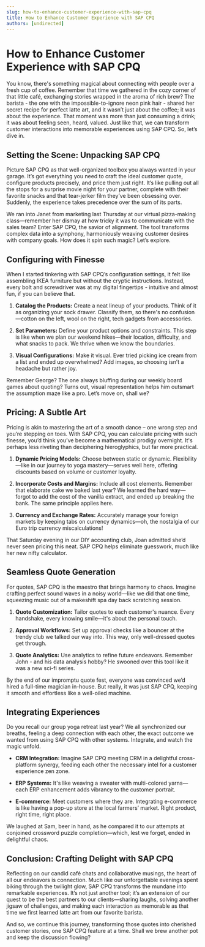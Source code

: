 ```yaml
---
slug: how-to-enhance-customer-experience-with-sap-cpq
title: How to Enhance Customer Experience with SAP CPQ
authors: [undirected]
---
```



# How to Enhance Customer Experience with SAP CPQ

You know, there's something magical about connecting with people over a fresh cup of coffee. Remember that time we gathered in the cozy corner of that little café, exchanging stories wrapped in the aroma of rich brew? The barista - the one with the impossible-to-ignore neon pink hair - shared her secret recipe for perfect latte art, and it wasn’t just about the coffee; it was about the experience. That moment was more than just consuming a drink; it was about feeling seen, heard, valued. Just like that, we can transform customer interactions into memorable experiences using SAP CPQ. So, let’s dive in.

## Setting the Scene: Unpacking SAP CPQ

Picture SAP CPQ as that well-organized toolbox you always wanted in your garage. It’s got everything you need to craft the ideal customer quote, configure products precisely, and price them just right. It’s like pulling out all the stops for a surprise movie night for your partner, complete with their favorite snacks and that tear-jerker film they’ve been obsessing over. Suddenly, the experience takes precedence over the sum of its parts.

We ran into Janet from marketing last Thursday at our virtual pizza-making class—remember her dismay at how tricky it was to communicate with the sales team? Enter SAP CPQ, the savior of alignment. The tool transforms complex data into a symphony, harmoniously weaving customer desires with company goals. How does it spin such magic? Let’s explore.

## Configuring with Finesse

When I started tinkering with SAP CPQ’s configuration settings, it felt like assembling IKEA furniture but without the cryptic instructions. Instead, every bolt and screwdriver was at my digital fingertips - intuitive and almost fun, if you can believe that.

1. **Catalog the Products:** Create a neat lineup of your products. Think of it as organizing your sock drawer. Classify them, so there's no confusion—cotton on the left, wool on the right, tech gadgets from accessories.

2. **Set Parameters:** Define your product options and constraints. This step is like when we plan our weekend hikes—their location, difficulty, and what snacks to pack. We thrive when we know the boundaries.

3. **Visual Configurations:** Make it visual. Ever tried picking ice cream from a list and ended up overwhelmed? Add images, so choosing isn’t a headache but rather joy.

Remember George? The one always bluffing during our weekly board games about quoting? Turns out, visual representation helps him outsmart the assumption maze like a pro. Let’s move on, shall we?

## Pricing: A Subtle Art

Pricing is akin to mastering the art of a smooth dance – one wrong step and you’re stepping on toes. With SAP CPQ, you can calculate pricing with such finesse, you’d think you’ve become a mathematical prodigy overnight. It's perhaps less riveting than deciphering hieroglyphics, but far more practical.

1. **Dynamic Pricing Models:** Choose between static or dynamic. Flexibility—like in our journey to yoga mastery—serves well here, offering discounts based on volume or customer loyalty.

2. **Incorporate Costs and Margins:** Include all cost elements. Remember that elaborate cake we baked last year? We learned the hard way—forgot to add the cost of the vanilla extract, and ended up breaking the bank. The same principle applies here.

3. **Currency and Exchange Rates:** Accurately manage your foreign markets by keeping tabs on currency dynamics—oh, the nostalgia of our Euro trip currency miscalculations!

That Saturday evening in our DIY accounting club, Joan admitted she’d never seen pricing this neat. SAP CPQ helps eliminate guesswork, much like her new nifty calculator.

## Seamless Quote Generation

For quotes, SAP CPQ is the maestro that brings harmony to chaos. Imagine crafting perfect sound waves in a noisy world—like we did that one time, squeezing music out of a makeshift spa day back scratching session.

1. **Quote Customization:** Tailor quotes to each customer's nuance. Every handshake, every knowing smile—it's about the personal touch.

2. **Approval Workflows:** Set up approval checks like a bouncer at the trendy club we talked our way into. This way, only well-dressed quotes get through.

3. **Quote Analytics:** Use analytics to refine future endeavors. Remember John - and his data analysis hobby? He swooned over this tool like it was a new sci-fi series.

By the end of our impromptu quote fest, everyone was convinced we’d hired a full-time magician in-house. But really, it was just SAP CPQ, keeping it smooth and effortless like a well-oiled machine.

## Integrating Experiences

Do you recall our group yoga retreat last year? We all synchronized our breaths, feeling a deep connection with each other, the exact outcome we wanted from using SAP CPQ with other systems. Integrate, and watch the magic unfold.

- **CRM Integration:** Imagine SAP CPQ meeting CRM in a delightful cross-platform synergy, feeding each other the necessary intel for a customer experience zen zone.

- **ERP Systems:** It's like weaving a sweater with multi-colored yarns—each ERP enhancement adds vibrancy to the customer portrait.

- **E-commerce:** Meet customers where they are. Integrating e-commerce is like having a pop-up store at the local farmers’ market. Right product, right time, right place.

We laughed at Sam, beer in hand, as he compared it to our attempts at conjoined crossword puzzle completion—which, lest we forget, ended in delightful chaos.

## Conclusion: Crafting Delight with SAP CPQ

Reflecting on our candid café chats and collaborative musings, the heart of all our endeavors is connection. Much like our unforgettable evenings spent biking through the twilight glow, SAP CPQ transforms the mundane into remarkable experiences. It’s not just another tool; it’s an extension of our quest to be the best partners to our clients—sharing laughs, solving another jigsaw of challenges, and making each interaction as memorable as that time we first learned latte art from our favorite barista.

And so, we continue this journey, transforming those quotes into cherished customer stories, one SAP CPQ feature at a time. Shall we brew another pot and keep the discussion flowing?